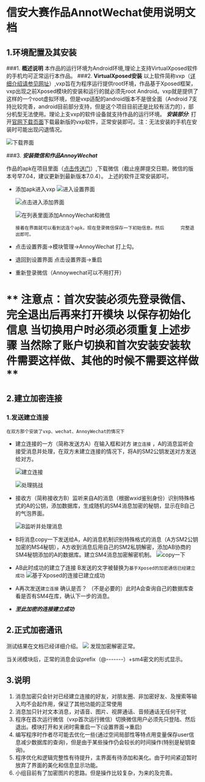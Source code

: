 # 信安大赛作品AnnotWechat使用说明文档
## 1.环境配置及其安装
###1. **概述说明**
本作品的运行环境为Android环境,理论上支持VirtualXposed软件的手机均可正常运行本作品。
###2. **VirtualXposed安装**
以上软件简称vxp（[详细介绍请参见网址](https://vxposed.com/)）,vxp旨在为程序运行提供root环境，作品基于Xposed框架，vxp出现之前Xposed模块的安装和运行的就必须先root Android。vxp就是提供了这样的一个root虚拟环境，但是vxp适配的android版本不是很全面（Android 7支持比较完善，android目前部分支持，但是这个项目目前还是比较有活力的），部分机型无法使用。理论上支vxp的软件设备就支持作品的运行环境。
***安装部分***: 打开[官网下载页面](https://github.com/android-hacker/VirtualXposed/releases/tag/v0.17.3)下载最新版的vxp软件，正常安装即可。注：无法安装的手机在安装时可能出现闪退情况。

![下载界面](http://ww2.sinaimg.cn/large/006tNc79gy1g3ruhirie2j30ty0l3tc6.jpg)
    
###3. ***安装微信和作品AnnoyWechat***

作品的apk在项目里面（[点击传送门](https://github.com/zhaojunchen/xinandasai/tree/master/AnnoyWechat/app/release)）,下载微信（截止座屏提交日期，微信的版本号早7.04，建议更新到最新版本7.0.4）。 上述的软件正常安装即可。
   
    
- 添加apk进入vxp
    ![进入设置界面](http://ww2.sinaimg.cn/large/006tNc79gy1g3ruqss2q5j30u01hcadq.jpg)
        
    ![点击进入添加界面](http://ww1.sinaimg.cn/large/006tNc79gy1g3rus6fxukj30u01hctdb.jpg)
       
    ![在列表里面添加AnnoyWechat和微信](http://ww3.sinaimg.cn/large/006tNc79gy1g3ruvypydtj30u01hc10b.jpg)
       
      
    ``` 
    接着在界面就可以看到这连个apk，现在登录微信保存一下初始信息。然后      完整退出即可。
    ```
        
 - 点击设置界面->模块管理->AnnoyWechat   打上勾。
 - 退回到设置界面  点击设置界面->重启
 - 重新登录微信（Annoywechat可以不用打开）
     
#      ** 注意点：首次安装必须先登录微信、完全退出后再来打开模块 以保存初始化信息 当切换用户时必须必须重复上述步骤  当然除了账户切换和首次安装安装软件需要这样做、其他的时候不需要这样做**

## 2.建立加密连接
### 1.发送建立连接
`在双方那个安装了vxp、wechat、AnnoyWechat的情况下`
- 建立连接的一方（简称发送方A）在输入框和对方 `建立连接` ，A的消息监听会接受消息并处理，在双方未建立连接的情况下，将A的SM2公钥发送对方发送给对方。

    ![建立连接](http://ww2.sinaimg.cn/large/006tNc79gy1g3rvpeaspzj30c00gw411.jpg)
    
    ![处理挑战](http://ww1.sinaimg.cn/large/006tNc79gy1g3rvrz065nj30ch0cp0w6.jpg)
    
    
    


- 接收方（简称接收方B）监听来自A的消息（根据wxid鉴别身份）识别特殊格式的A的公钥，添加数据库，生成随机的SM4消息加密的秘钥，显示在B自己的气泡界面。

  ![B监听并处理消息](http://ww3.sinaimg.cn/large/006tNc79gy1g3rvz5qtobj30b90jamzg.jpg)

 
- B将消息copy一下发送给A，A的消息机制识别特殊格式的消息（A方SM2公钥加密的MS4秘钥），A方收到消息后用自己的SM2私钥解密，添加AB协商的SM4秘钥添加的A的数据库。建立SM4消息加密解密机制。
  ![copy一下](http://ww4.sinaimg.cn/large/006tNc79gy1g3rw1jdiwhj30ag0i3af6.jpg)
  
- AB此时成功的建立了连接  B发送的文字被替换为`基于Xposed的加密通信已经建立成功`
![基于Xposed的连接已建立成功](http://ww4.sinaimg.cn/large/006tNc79gy1g3rw56dzwjj30c609qq5w.jpg)

- A再次发送`建立连接` 确认是否？  （不是必要的）此时A会查询自己的数据库查看是否有SM4在库，确认下一步的消息。

- ***至此加密的连接建立成功***

## 2.正式加密通讯
测试结果在文档已经详细介绍。
![](http://ww3.sinaimg.cn/large/006tNc79gy1g3rw9s23dfj30u01hcq9x.jpg) 发现加密解密正常。

当关闭模块后，正常的消息会议prefix（@-------）+sm4密文的形式显示。
## 3.说明
1. 消息加密只会针对已经建立连接的好友，对朋友圈、非加密好友、及搜索等输入均不会起作用，保证了其他功能的正常使用
2. 消息加只针对文本消息，对语音、图片、视屏通话、音频通话无任何干扰
3. 程序在首次运行微信（vxp首次运行微信）切换微信用户必须先只登陆、然后退出。模块打开和关闭时需重启一下(设置界面->重启)
4. 编写程序时作者尽可能去优化一些(通过空间局部性等特点用变量保存user信息减少数据库的查询)，但是由于某些操作仍会较长的时间操作(特别是秘钥查询)。
5. 程序优化和逻辑完整性有待提升，主界面有待添加和美化。由于时间紧迫暂时放弃了界面的美化和信息显示功能。
6. 小组目前有了加密图片的思路。但是操作比较复杂，为来的及完善。








    
    
    
    
    
    
    

    
